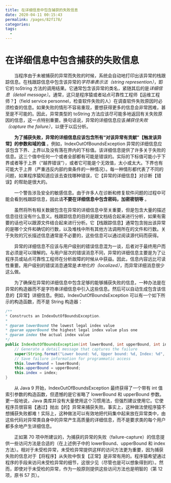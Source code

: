 ```yaml
---
title: 在详细信息中包含捕获的失败信息
date: 2020-04-11 00:15:43
permalink: /pages/82f178/
categories:
tags:
  - 
---
```

# 在详细信息中包含捕获的失败信息

&emsp;&emsp;当程序由于未被捕获的异常而失败的时候，系统会自动地打印出该异常的栈跟踪信息。在栈跟踪信息中包含该异常的*字符串表示法（string represention）*，即它的 toString 方法的调用结果。它通常包含该异常的类名，紧随其后的是*详细信息（detail message）*。通常，这只是程序猿或者站点可靠性工程师【运维工程师？】（field service personnel，检查软件失败的人）在调查软件失败原因时必须检查的信息。如果失败的情形不容易重现，要想获得更多的信息会非常困难，甚至是不可能的。因此，异常类型的 toString 方法应该尽可能多地返回有关失败原因的信息，这一点特别重要。换句话说，异常的详细信息应该*捕获住失败（capture the failure）*，以便于以后分析。

&emsp;&emsp;**为了捕获失败，异常的详细信息应该包含所有“对该异常有贡献”【触发该异常】的参数和域的值** 。例如，IndexOutOfBoundsException 异常的详细信息应该包含下界、上界以及没有落在界内的下标值。该详细信息提供了许多关于失败的信息。这三个值中任何一个或者全部都有可能是错误的。实际的下标值可能小于下界或者等于上界（“越界错误”），或者它可能是个无效值，太小或太大。下界也有可能大于上界（严重违反内部约束条件的一种情况）。每一种情形都代表了不同的问题，如果程序猿知道应该去查找哪种错误，它【异常的详细信息】对诊断【错误】的帮助是很大的。

&emsp;&emsp;一个警告涉及安全的敏感信息。由于许多人在诊断和修复软件问题的过程中可能会看到栈跟踪信息，因此请**不要在详细信息中包含密码，加密密钥等** 。

&emsp;&emsp;虽然将所有相关数据包含在异常的详细信息中至关重要，但是包含大量的描述信息往往没有什么意义。栈跟踪信息的目的是跟文档结合起来进行分析，如果有需要的话也可以跟源文件结合起来进行分析。它【栈跟踪信息】通常包含抛出该异常的是哪个文件和确切的行数，以及堆栈中所有其他方法调用所在的文件和行数。关于失败的冗长描述信息通常是不必要的，这些信息可以通过阅读源代码而获得。

&emsp;&emsp;异常的详细信息不应该与用户级别的错误信息混为一谈，后者对于最终用户而言必须是可以理解的。与用户层次的错误消息不同，异常的详细信息主要是为了让程序员或站点可靠性工程师在分析故障的时候从中获益。因此，信息内容远比可读性重要。用户级别的错误消息通常是*本地化的（localized）*，而异常详细消息很少这么做。

&emsp;&emsp;为了确保在异常的详细信息中包含足够的能够捕获失败的信息，一种办法是在异常的构造器而不是字符串详细信息中引入这些信息。然后可以自动生成包含该信息的【异常】详细信息。例如，IndexOutOfBoundsException 可以有一个如下所示的构造函数，而不是 String 构造器：

```java
/**
* Constructs an IndexOutOfBoundsException.
*
* @param lowerBound the lowest legal index value
* @param upperBound the highest legal index value plus one
* @param index the actual index value
*/
public IndexOutOfBoundsException(int lowerBound, int upperBound, int index) {
    // Generate a detail message that captures the failure
    super(String.format("Lower bound: %d, Upper bound: %d, Index: %d", lowerBound, upperBound, index));
    // Save failure information for programmatic access
    this.lowerBound = lowerBound;
    this.upperBound = upperBound;
    this.index = index;
}
```

&emsp;&emsp;从 Java 9 开始，IndexOutOfBoundsException 最终获得了一个带有 int 值索引参数的构造函数，但遗憾的是它省略了 lowerBound 和 upperBound 参数。更一般地说，Java 类库并没有大量使用这个习惯用法，但强烈建议使用它。它使程序员很容易【通过】抛出【的】异常来捕获失败。事实上，这种做法使程序猿不想捕获失败都难！实际上，这种做法可以有效地把代码集中起来放在异常类中，由这些代码对异常类自身中的异常产生高质量的详细信息，而不是要求类的每个用户都多余地产生详细信息。

&emsp;&emsp;正如第 70 项中所建议的，为捕获的异常的失败（failure-capture）的信息提供一些访问方法是合适的（在上述例子中的 lowerBound、upperBound 和 index 方法）。相对于未受检异常，未受检异常提供这样的访问方法更为重要，因为捕获失败的信息对于【将程序】从失败中恢复【正常】是非常有用的。程序猿希望通过程序的手段来访问未受检异常的细节，这很少见（尽管也是可以想象得到的）。然而，即使对于未受检的异常，作为一般原则提供这些访问方法也是明智的（第 12 项，原书 57 页）。
